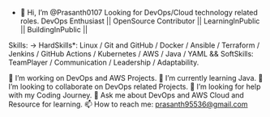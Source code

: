- 👋 Hi, I’m @Prasanth0107
Looking for DevOps/Cloud technology related roles.
DevOps Enthusiast || OpenSource Contributor || LearningInPublic || BuildingInPublic || 

Skills: -> HardSkills*: Linux / Git and GitHub / Docker / Ansible / Terraform / Jenkins / GitHub Actions / Kubernetes / AWS / Java / YAML && SoftSkills: TeamPlayer / Communication / Leadership / Adaptability.

🔭 I’m working on DevOps and AWS Projects.
🌱 I’m currently learning Java.
👯 I’m looking to collaborate on DevOps related Projects.
🤔 I’m looking for help with my Coding Journey.
💬 Ask me about DevOps and AWS Cloud and Resource for learning.
📫 How to reach me: prasanth95536@gmail.com

<!---
Prasanth0107/Prasanth0107 is a ✨ special ✨ repository because its `README.md` (this file) appears on your GitHub profile.
You can click the Preview link to take a look at your changes.
--->
